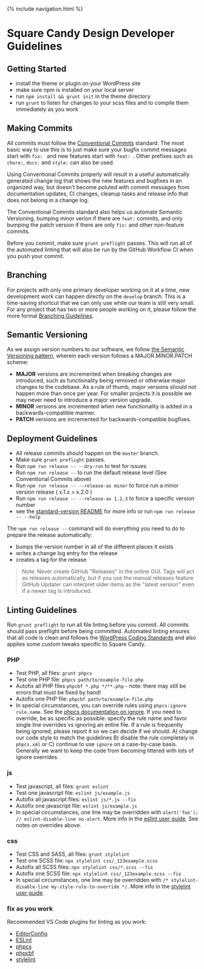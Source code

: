 {% include navigation.html %}

# Square Candy Design Developer Guidelines


## Getting Started

* install the theme or plugin on your WordPress site
* make sure npm is installed on your local server
* run `npm install && grunt init` in the theme directory
* run `grunt` to listen for changes to your scss files and to compile them immediately as you work

## Making Commits

All commits must follow the [Conventional Commits](https://www.conventionalcommits.org/) standard. The most basic way to use this is to just make sure your bugfix commit messages start with `fix: ` and new features start with `feat: `. Other prefixes such as `chore:`, `docs:` and `style:` can also be used.

Using Conventional Commits properly will result in a useful automatically generated change log that shows the new features and bugfixes in an organized way, but doesn't become poluted with commit messages from documentation updates, CI changes, cleanup tasks and release info that does not belong in a change log.

The Conventional Commits standard also helps us automate Semantic Versioning, bumping minor verion if there are `feat:` commits, and only bumping the patch version if there are only `fix:` and other non-feature commits.

Before you commit, make sure `grunt preflight` passes. This will run all of the automated linting that will also be run by the GitHub Workflow CI when you push your commit.

## Branching

For projects with only one primary developer working on it at a time, new development work can happen directly on the `develop` branch. This is a time-saving shortcut that we can only use while our team is still very small. For any project that has two or more people working on it, please follow the more formal [Branching Guidelines](/branching-guidelines).

## Semantic Versioning

As we assign version numbers to our software, we follow [the Semantic Versioning pattern](http://semver.org/), wherein each version follows a MAJOR.MINOR.PATCH scheme:

* **MAJOR** versions are incremented when breaking changes are introduced, such as functionality being removed or otherwise major changes to the codebase. As a rule of thumb, major versions should not happen more than once per year. For smaller projects it is possible we may never need to introduce a major version upgrade.
* **MINOR** versions are incremented when new functionality is added in a backwards-compatible manner.
* **PATCH** versions are incremented for backwards-compatible bugfixes.

## Deployment Guidelines

* All release commits should happen on the `master` branch.
* Make sure `grunt preflight` passes.
* Run `npm run release -- --dry-run` to test for issues
* Run `npm run release --` to run the default release level (See Conventional Commits above)
* Run `npm run release -- --release-as minor` to force run a minor version release ( x.1.x > x.2.0 )
* Run `npm run release -- --release-as 1.2.3` to force a specific version number
* see the [standard-version README](https://github.com/conventional-changelog/standard-version) for more info or run `npm run release -- --help`

The `npm run release --` command will do everything you need to do to prepare the release automatically:
* bumps the version number in all of the different places it exists
* writes a change log entry for the release
* creates a tag for the release

> Note: Never create GitHub "Releases" in the online GUI. Tags will act as releases automatically, but if you use the manual releases feature GitHub Updater can interpret older items as the "latest version" even if a newer tag is introduced.

## Linting Guidelines

Run `grunt preflight` to run all file linting before you commit. All commits should pass preflight before being committed. Automated linting ensures that all code is clean and follows the [WordPress Coding Standards](https://make.wordpress.org/core/handbook/best-practices/coding-standards/) and also applies some custom tweaks specific to Square Candy. 

### PHP

* Test PHP, all files: `grunt phpcs`
* Test one PHP file: `phpcs path/to/example-file.php`
* Autofix all PHP files `phpcbf *.php */**.php` - note: there may still be errors that must be fixed by hand!
* Autofix one PHP file: `phpcbf path/to/example-file.php`
* In special circumstances, you can override rules using `phpcs:ignore rule.name`. See the [phpcs documentation on ignore](https://github.com/squizlabs/PHP_CodeSniffer/wiki/Advanced-Usage#ignoring-parts-of-a-file). If you need to override, be as specific as possible: specify the rule name and favor single line overrides vs ignoring an entire file. If a rule is frequently being ignored, please report it so we can decide if we should: A) change our code style to match the guidelines B) disable the rule completely in `phpcs.xml` or C) continue to use `ignore` on a case-by-case basis. Generally we want to keep the code from becoming littered with lots of ignore overrides.

### js

* Test javascript, all files: `grunt eslint`
* Test one javascript file: `eslint js/example.js`
* Autofix all javascript files: `eslint js/*.js --fix`
* Autofix one javascript file: `eslint js/example.js`
* In special circumstances, one line may be overridden with `alert('foo'); // eslint-disable-line no-alert`. More info in the [eslint user guide](https://eslint.org/docs/user-guide/configuring#disabling-rules-with-inline-comments). See notes on overrides above.

### css

* Test CSS and SASS, all files: `grunt stylelint`
* Test one SCSS file: `npx stylelint css/_123example.scss`
* Autofix all SCSS files: `npx stylelint css/*.scss --fix`
* Autofix one SCSS file: `npx stylelint css/_123example.scss --fix`
* In special circumstances, one line may be overridden with `/* stylelint-disable-line my-style-rule-to-override */`. More info in the [stylelint user guide](https://stylelint.io/user-guide/ignore-code). 

### fix as you work

Recommended VS Code plugins for linting as you work:

* [EditorConfig](https://marketplace.visualstudio.com/items?itemName=EditorConfig.EditorConfig)
* [ESLint](https://marketplace.visualstudio.com/items?itemName=dbaeumer.vscode-eslint)
* [phpcs](https://marketplace.visualstudio.com/items?itemName=ikappas.phpcs)
* [phpcbf](https://marketplace.visualstudio.com/items?itemName=persoderlind.vscode-phpcbf)
* [stylelint](https://marketplace.visualstudio.com/items?itemName=stylelint.vscode-stylelint)
